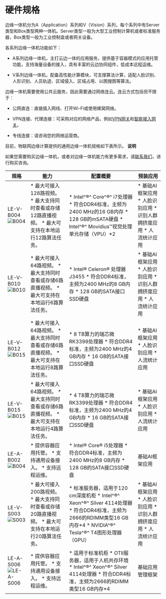 硬件规格 
=========================

边缘一体机分为A（Application）系列和V（Vision）系列，每个系列中有Server类型和Box类型两种一体机。Server类型一般为大型工业控制计算机或者标准服务器，Box类型一般为工业控制盒或者网关设备。

各系列边缘一体机功能如下：

* A系列边缘一体机，主打云边一体的应用服务，提供基于容器模式的应用托管功能，支持海量设备的接入，具有丰富的云边协同组件，低成本远程运维。

  

* V系列边缘一体机，配备高性能计算模块，可支撑算法计算，适配人脸识别、人形识别、人员轨迹、区域侵入、区域占用、以图搜图等算法。

  




边缘一体机需要使用公共云服务，因此需要通过网络连云。连云方式包括但不限于：

* 公网直连：直接插入网线、打开Wi-Fi或使用蜂窝网络。

  

* VPN连接、代理连接：可采购对应的网络产品，例如[VPN网关](https://www.aliyun.com/product/vpn)和[智能接入网关](https://www.aliyun.com/product/smartag)。

  

* 专线连接：请咨询您的网络运营商。

  




目前，物联网边缘计算提供的通用边缘一体机规格如下表所示。
**说明**

如果您需要购买边缘一体机，或者对边缘一体机能力有更多需求，请[联系我们](https://page.aliyun.com/form/act1752797737/index.htm)，进行购买咨询。


|                                                                  规格                                                                   |                                                                                          能力                                                                                          |                                                                                                                                             配置概要                                                                                                                                             |                                                                                                  预装应用                                                                                                  |
|---------------------------------------------------------------------------------------------------------------------------------------|--------------------------------------------------------------------------------------------------------------------------------------------------------------------------------------|----------------------------------------------------------------------------------------------------------------------------------------------------------------------------------------------------------------------------------------------------------------------------------------------|--------------------------------------------------------------------------------------------------------------------------------------------------------------------------------------------------------|
| LE-V-B004![B004 ](https://static-aliyun-doc.oss-accelerate.aliyuncs.com/assets/img/zh-CN/3651937061/p176717.png)                      | * 最大可接入128路视频。   * 最大支持同时查看或存储12路直播视频。   * 最大可支持在本地运行12路算法任务。    | * Intel^®^ Core^®^ i7处理器   * 符合DDR4标准，主频为2400 MHz的16 GB内存   * 128 GB的mSATA硬盘   * Intel^®^ Movidius™视觉处理单元存储（VPU）\*2                     | * 基础AI框架应用   * 人脸识别应用   * 识别人群拥挤度应用   * 人流统计应用    |
| LE-V-B010 ![B010](https://static-aliyun-doc.oss-accelerate.aliyuncs.com/assets/img/zh-CN/3651937061/p188849.png)      | * 最大可接入64路视频。   * 最大支持同时查看或存储6路直播视频。   * 最大可支持在本地运行6路算法任务。       | * Intel® Celeron® 处理器J3455   * 符合DDR4标准，主频为2400 MHz的8 GB内存   * 128 GB的SATA接口SSD硬盘                                                                                        | * 基础AI框架应用   * 人脸识别应用   * 识别人群拥挤度应用   * 人流统计应用    |
| LE-V-B012 ![B015 ](https://static-aliyun-doc.oss-accelerate.aliyuncs.com/assets/img/zh-CN/4651937061/p188848.png)     | * 最大可接入64路视频。   * 最大支持同时查看或存储6路直播视频。   * 最大可支持在本地运行8路算法任务。       | * 8 TB算力的瑞芯微RK3399处理器   * 符合DDR4标准，主频为2400 MHz的4 GB内存   * 16 GB的SATA接口SSD硬盘                                                                                              | * 基础AI框架应用   * 人脸识别应用   * 人流统计应用                                                   |
| LE-V-B015 ![B015](https://static-aliyun-doc.oss-accelerate.aliyuncs.com/assets/img/zh-CN/4651937061/p188848.png)      | * 最大可接入64路视频。   * 最大支持同时查看或存储6路直播视频。   * 最大可支持在本地运行4路算法任务。       | * 4 TB算力的瑞芯微RK3399处理器   * 符合DDR4标准，主频为2400 MHz的4 GB内存   * 16 GB的SATA接口SSD硬盘                                                                                              | * 基础AI框架应用   * 人脸识别应用   * 人流统计应用                                                   |
| LE-A-B002![B004 ](https://static-aliyun-doc.oss-accelerate.aliyuncs.com/assets/img/zh-CN/3651937061/p176717.png)      | * 提供容器应用托管。   * 支持通用设备接入。   * 支持远程运维。                            | * Intel® Core® i5处理器   * 符合DDR4标准，主频为2400 MHz的8 GB内存   * 128 GB的SATA接口SSD硬盘                                                                                              | 基础AI框架应用                                                                                                                                                                                               |
| LE-V-S003 ![S003 ](https://static-aliyun-doc.oss-accelerate.aliyuncs.com/assets/img/zh-CN/4651937061/p176718.png)     | * 最大可接入200路视频。   * 最大支持同时查看或存储20路直播视频。   * 最大可支持在本地运行20路算法任务。    | * 标准服务器，适用于120 cm深度机柜   * Intel^®^ Xeon^®^ Silver 4114处理器   * 符合DDR4标准，主频为2666的RDIMM类型16 GB内存\*4   * NVIDIA^®^ Tesla^®^ T4图形处理器（GPU）    | * 基础AI框架应用   * 人脸识别应用   * 识别人群拥挤度应用   * 人流统计应用    |
| LE-A-S006 ![LE-A-S006](https://static-aliyun-doc.oss-accelerate.aliyuncs.com/assets/img/zh-CN/8612479061/p208599.png) | * 提供容器应用托管。   * 支持通用设备接入。   * 支持远程运维。                            | * 适用于标准机柜   * OTII服务器，适用于人机共存环境   * Intel^®^ Xeon^®^ Silver 4114处理器   * 符合DDR4标准，主频为2666的RDIMM类型16 GB内存\*4                              | 基础应用管理框架                                                                                                                                                                                               |



